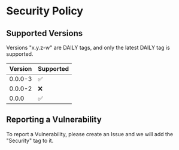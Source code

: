 # Security Policy

## Supported Versions

Versions "x.y.z-w" are DAILY tags, and only the latest DAILY tag is supported.

| Version   | Supported          |
| -------   | ------------------ |
| 0.0.0-3   | :white_check_mark: |
| 0.0.0-2   | :x:                |
| 0.0.0     | :white_check_mark: |

## Reporting a Vulnerability

To report a Vulnerability, please create an Issue and we will add the "Security" tag to it.
